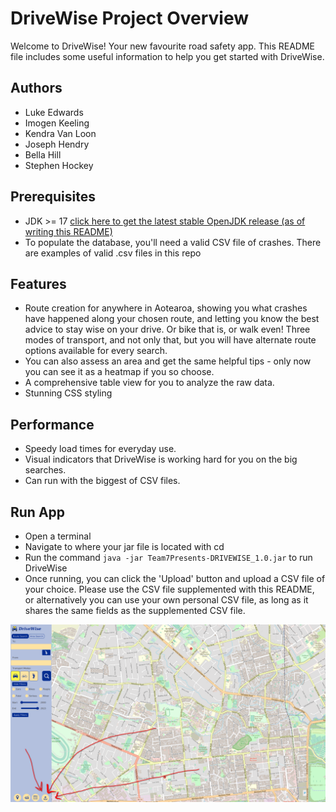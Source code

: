 # DriveWise Project Overview
Welcome to DriveWise! Your new favourite road safety app.
This README file includes some useful information to help you get started with DriveWise.

## Authors
- Luke Edwards
- Imogen Keeling
- Kendra Van Loon
- Joseph Hendry
- Bella Hill
- Stephen Hockey

## Prerequisites
- JDK >= 17 [click here to get the latest stable OpenJDK release (as of writing this README)](https://jdk.java.net/18/)
- To populate the database, you'll need a valid CSV file of crashes. There are examples of valid .csv files in this repo

## Features
- Route creation for anywhere in Aotearoa, showing you what crashes have happened along your chosen route, and letting
you know the best advice to stay wise on your drive. Or bike that is, or walk even! Three modes of transport, and not only
that, but you will have alternate route options available for every search.
- You can also assess an area and get the same helpful tips - only now you can see it as a heatmap if you so choose.
- A comprehensive table view for you to analyze the raw data.
- Stunning CSS styling

## Performance
- Speedy load times for everyday use.
- Visual indicators that DriveWise is working hard for you on the big searches.
- Can run with the biggest of CSV files.

## Run App
- Open a terminal
- Navigate to where your jar file is located with cd
- Run the command `java -jar Team7Presents-DRIVEWISE_1.0.jar` to run DriveWise
- Once running, you can click the 'Upload' button and upload a CSV file of your choice. Please use the CSV file supplemented with this README, or alternatively you can use your own personal CSV file, as long as it shares the same fields as the supplemented CSV file.

![DriveWiseSS.png](src%2Fmain%2Fresources%2Fimg%2FDriveWiseSS.png)
